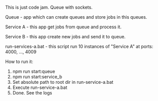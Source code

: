 This is just code jam. Queue with sockets.

Queue - app which can create queues and store jobs in this queues.

Service A - this app get jobs from queue and process it.

Service B - this app create new jobs and send it to queue.

run-services-a.bat - this script run 10 instances of "Service A" at ports: 4000, ..., 4009 

How to run it:

1. npm run start:queue
2. npm run start:service_b
3. Set absolute path to root dir in run-service-a.bat
4. Execute run-service-a.bat
5. Done. See the logs
